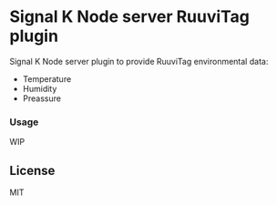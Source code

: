 # Signal K Node server RuuviTag plugin

Signal K Node server plugin to provide RuuviTag environmental data:

- Temperature
- Humidity
- Preassure

### Usage

WIP


License
-------

MIT